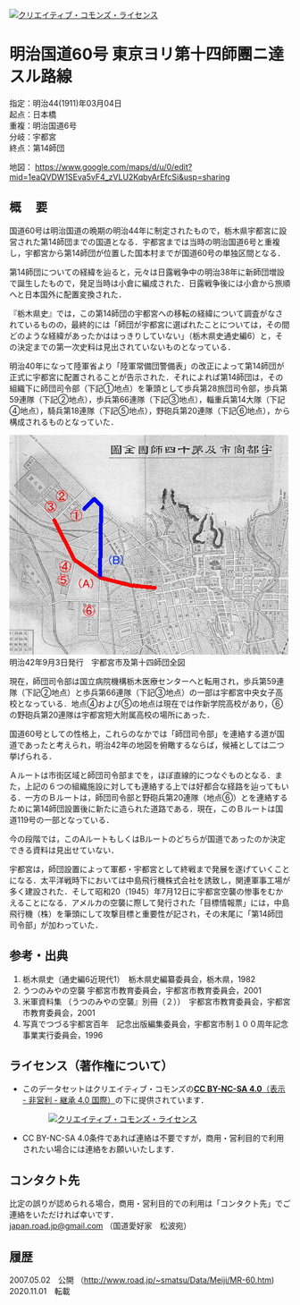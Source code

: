 <a rel="license" href="http://creativecommons.org/licenses/by-nc-sa/4.0/"><img alt="クリエイティブ・コモンズ・ライセンス" style="border-width:0" src="https://i.creativecommons.org/l/by-nc-sa/4.0/88x31.png" /></a>　
# 明治国道60号 東京ヨリ第十四師團ニ達スル路線  
  
指定：明治44(1911)年03月04日  
起点：日本橋  
重複：明治国道6号  
分岐：宇都宮  
終点：第14師団  

地図：
https://www.google.com/maps/d/u/0/edit?mid=1eaQVDW1SEva5vF4_zVLU2KqbyArEfcSi&usp=sharing


## 概　 要    
国道60号は明治国道の晩期の明治44年に制定されたもので，栃木県宇都宮に設営された第14師団までの国道となる．宇都宮までは当時の明治国道6号と重複し，宇都宮から第14師団が位置した国本村までが国道60号の単独区間となる．

第14師団についての経緯を辿ると，元々は日露戦争中の明治38年に新師団増設で誕生したもので，発足当時は小倉に編成された．日露戦争後には小倉から旅順へと日本国外に配置変換された．

『栃木県史』では，この第14師団の宇都宮への移転の経緯について調査がなされているものの，最終的には「師団が宇都宮に選ばれたことについては，その間どのような経緯があったかははっきりしていない」（栃木県史通史編6）と，その決定までの第一次史料は見出されていないものとなっている．

明治40年になって陸軍省より「陸軍常備団警備表」の改正によって第14師団が正式に宇都宮に配置されることが告示された．それによれば第14師団は，その組織下に師団司令部（下記①地点）を筆頭として歩兵第28旅団司令部，歩兵第59連隊（下記②地点），歩兵第66連隊（下記③地点），輜重兵第14大隊（下記④地点），騎兵第18連隊（下記⑤地点），野砲兵第20連隊（下記⑥地点），から構成されるものとなっていた．

<img src="MR60Map.jpg" width="500px">
明治42年9月3日発行　宇都宮市及第十四師団全図    

現在，師団司令部は国立病院機構栃木医療センターへと転用され，歩兵第59連隊（下記②地点）と歩兵第66連隊（下記③地点）の一部は宇都宮中央女子高校となっている．地点④および⑤の地点は現在では作新学院高校があり，⑥の野砲兵第20連隊は宇都宮短大附属高校の場所にあった．

国道60号としての性格上，これらのなかでは「師団司令部」を連絡する道が国道であったと考えられ，明治42年の地図を俯瞰するならば，候補としては二つ挙げられる．

Ａルートは市街区域と師団司令部までを，ほぼ直線的につなぐものとなる．また，上記の６つの組織施設に対しても連絡する上では好都合な経路を辿ってもいる．一方のＢルートは，師団司令部と野砲兵第20連隊（地点⑥）とを連絡するために第14師団設置後に新たに造られた道路である．現在，このＢルートは国道119号の一部となっている．

今の段階では，このAルートもしくはBルートのどちらが国道であったのか決定できる資料は見出せていない．

宇都宮は，師団設置によって軍都・宇都宮として終戦まで発展を遂げていくことになる．太平洋戦時下においては中島飛行機株式会社を誘致し，関連軍事工場が多く建設された．そして昭和20（1945）年7月12日に宇都宮空襲の惨事をむかえることになる．アメルカの空襲に際して発行された「目標情報票」には，中島飛行機（株）を筆頭にして攻撃目標と重要性が記され，その末尾に「第14師団司令部」が加わっていた．


## 参考・出典  
1. 栃木県史（通史編6近現代1）　栃木県史編纂委員会，栃木県，1982  
1. うつのみやの空襲 宇都宮市教育委員会，宇都宮市教育委員会，2001  
1. 米軍資料集 （うつのみやの空襲』別冊（２））　宇都宮市教育委員会，宇都宮市教育委員会，2001  　　　　　
1. 写真でつづる宇都宮百年　記念出版編集委員会，宇都宮市制１００周年記念事業実行委員会，1996  

     
## ライセンス（著作権について）
* このデータセットはクリエイティブ・コモンズの[**CC BY-NC-SA 4.0**（表示 - 非営利 - 継承 4.0 国際）](https://creativecommons.org/licenses/by-nc-sa/4.0/deed.ja)の下に提供されています．

　　　　　<a rel="license" href="http://creativecommons.org/licenses/by-nc-sa/4.0/"><img alt="クリエイティブ・コモンズ・ライセンス" style="border-width:0" src="https://i.creativecommons.org/l/by-nc-sa/4.0/88x31.png" /></a>

* CC BY-NC-SA 4.0条件であれば連絡は不要ですが，商用・営利目的で利用されたい場合には連絡をお願いいたします．  

## コンタクト先
比定の誤りが認められる場合，商用・営利目的での利用は「コンタクト先」でご連絡をいただければ幸いです．  
japan.road.jp@gmail.com （国道愛好家　松波宛）
  
## 履歴  
2007.05.02　公開  （http://www.road.jp/~smatsu/Data/Meiji/MR-60.htm)  
2020.11.01　転載
